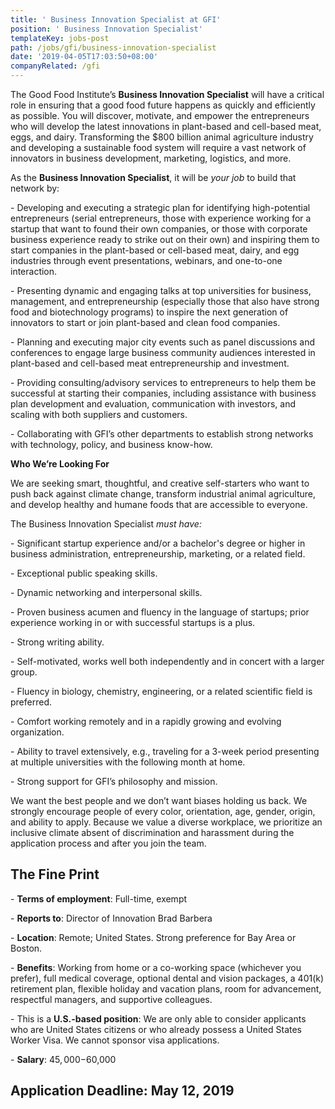 ```yaml
---
title: ' Business Innovation Specialist at GFI'
position: ' Business Innovation Specialist'
templateKey: jobs-post
path: /jobs/gfi/business-innovation-specialist
date: '2019-04-05T17:03:50+08:00'
companyRelated: /gfi
---
```

The Good Food Institute’s **Business Innovation Specialist** will have a critical role in ensuring that a good food future happens as quickly and efficiently as possible. You will discover, motivate, and empower the entrepreneurs who will develop the latest innovations in plant-based and cell-based meat, eggs, and dairy. Transforming the $800 billion animal agriculture industry and developing a sustainable food system will require a vast network of innovators in business development, marketing, logistics, and more. 

As the **Business Innovation Specialist**, it will be _your job_ to build that network by:

\- Developing and executing a strategic plan for identifying high-potential entrepreneurs (serial entrepreneurs, those with experience working for a startup that want to found their own companies, or those with corporate business experience ready to strike out on their own) and inspiring them to start companies in the plant-based or cell-based meat, dairy, and egg industries through event presentations, webinars, and one-to-one interaction.

\- Presenting dynamic and engaging talks at top universities for business, management, and entrepreneurship (especially those that also have strong food and biotechnology programs) to inspire the next generation of innovators to start or join plant-based and clean food companies.

\- Planning and executing major city events such as panel discussions and conferences to engage large business community audiences interested in plant-based and cell-based meat entrepreneurship and investment.

\- Providing consulting/advisory services to entrepreneurs to help them be successful at starting their companies, including assistance with business plan development and evaluation, communication with investors, and scaling with both suppliers and customers.

\- Collaborating with GFI’s other departments to establish strong networks with technology, policy, and business know-how.



**Who We’re Looking For**

We are seeking smart, thoughtful, and creative self-starters who want to push back against climate change, transform industrial animal agriculture, and develop healthy and humane foods that are accessible to everyone. 

The Business Innovation Specialist _must have:_

\- Significant startup experience and/or a bachelor's degree or higher in business administration, entrepreneurship, marketing, or a related field.

\- Exceptional public speaking skills.

\- Dynamic networking and interpersonal skills.

\- Proven business acumen and fluency in the language of startups; prior experience working in or with successful startups is a plus.

\- Strong writing ability.

\- Self-motivated, works well both independently and in concert with a larger group.

\- Fluency in biology, chemistry, engineering, or a related scientific field is preferred.

\- Comfort working remotely and in a rapidly growing and evolving organization.

\- Ability to travel extensively, e.g., traveling for a 3-week period presenting at multiple universities with the following month at home.

\- Strong support for GFI’s philosophy and mission.



We want the best people and we don’t want biases holding us back. We strongly encourage people of every color, orientation, age, gender, origin, and ability to apply. Because we value a diverse workplace, we prioritize an inclusive climate absent of discrimination and harassment during the application process and after you join the team.



## The Fine Print

\- **Terms of employment**: Full-time, exempt

\- **Reports to**: Director of Innovation Brad Barbera

\- **Location**: Remote; United States. Strong preference for Bay Area or Boston.

\- **Benefits**: Working from home or a co-working space (whichever you prefer), full medical coverage, optional dental and vision packages, a 401(k) retirement plan, flexible holiday and vacation plans, room for advancement, respectful managers, and supportive colleagues.

\- This is a **U.S.-based position**: We are only able to consider applicants who are United States citizens or who already possess a United States Worker Visa. We cannot sponsor visa applications.

\- **Salary**: $45,000-$60,000



## Application Deadline: May 12, 2019
